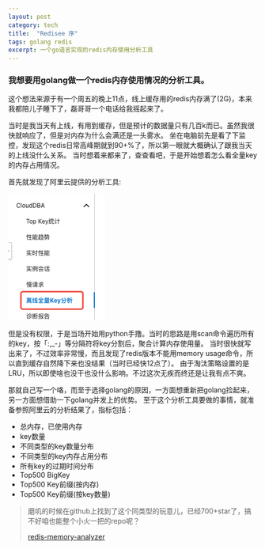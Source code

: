 ```yaml
---
layout: post
category: tech
title:  "Redisee 序"
tags: golang redis
excerpt: 一个go语言实现的redis内存使用分析工具
---
```


### 我想要用golang做一个redis内存使用情况的分析工具。
这个想法来源于有一个周五的晚上11点，线上缓存用的redis内存满了(2G)，本来我都陪儿子睡下了，磊哥哥一个电话给我摇起来了。

当时是我当天有上线，有用到缓存，但是预计的数据量只有几百k而已。虽然我很快就响应了，但是对内存为什么会满还是一头雾水。
坐在电脑前先是看了下监控，发现这个redis日常高峰期就到90+%了，所以第一眼就大概确认了跟我当天的上线没什么关系。
当时想着来都来了，查查看吧，于是开始想着怎么看全量key的内存占用情况。

首先就发现了阿里云提供的分析工具:

![analysis_tool](/assets/images/redisee/analysis_tool.png)

但是没有权限，于是当场开始用python手撸。当时的思路是用scan命令遍历所有的key，按「:,_-」等分隔符将key分割后，聚合计算内存使用量。
当时很快就写出来了，不过效率非常慢，而且发现了redis版本不能用memory usage命令，所以直到缓存自然降下来也没结果（当时已经快12点了）。
由于淘汰策略设置的是LRU，所以即使啥也没干也没什么影响。不过这次无疾而终还是让我有点不爽。

那就自己写一个咯，而至于选择golang的原因，一方面想重新把golang捡起来，另一方面想借助一下golang并发上的优势。
至于这个分析工具要做的事情，就准备参照阿里云的分析结果了，指标包括：
- 总内存，已使用内存
- key数量
- 不同类型的key数量分布
- 不同类型的key内存占用分布
- 所有key的过期时间分布
- Top500 BigKey
- Top500 Key前缀(按内存)
- Top500 Key前缀(按key数量)

> 磨叽的时候在github上找到了这个同类型的玩意儿，已经700+star了，搞不好咱也能整个小火一把的repo呢？
> 
> [redis-memory-analyzer](https://github.com/gamenet/redis-memory-analyzer)

